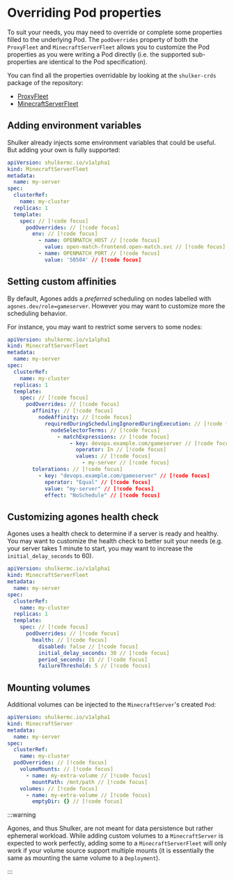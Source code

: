 # Overriding Pod properties

To suit your needs, you may need to override or complete some
properties filled to the underlying Pod. The `podOverrides`
property of both the `ProxyFleet` and `MinecraftServerFleet`
allows you to customize the Pod properties as you were writing
a Pod directly (i.e. the supported sub-properties are identical
to the Pod specification).

You can find all the properties overridable by looking at the
`shulker-crds` package of the repository:

- [ProxyFleet](https://github.com/jeremylvln/Shulker/blob/main/packages/shulker-crds/src/v1alpha1/proxy_fleet.rs)
- [MinecraftServerFleet](https://github.com/jeremylvln/Shulker/blob/main/packages/shulker-crds/src/v1alpha1/minecraft_server_fleet.rs)

## Adding environment variables

Shulker already injects some environment variables that could
be useful. But adding your own is fully supported:

```yaml
apiVersion: shulkermc.io/v1alpha1
kind: MinecraftServerFleet
metadata:
  name: my-server
spec:
  clusterRef:
    name: my-cluster
  replicas: 1
  template:
    spec: // [!code focus]
      podOverrides: // [!code focus]
        env: // [!code focus]
          - name: OPENMATCH_HOST // [!code focus]
            value: open-match-frontend.open-match.svc // [!code focus]
          - name: OPENMATCH_PORT // [!code focus]
            value: '50504' // [!code focus]
```

## Setting custom affinities

By default, Agones adds a _preferred_ scheduling on nodes
labelled with `agones.dev/role=gameserver`. However you
may want to customize more the scheduling behavior.

For instance, you may want to restrict some servers to some
nodes:

```yaml
apiVersion: shulkermc.io/v1alpha1
kind: MinecraftServerFleet
metadata:
  name: my-server
spec:
  clusterRef:
    name: my-cluster
  replicas: 1
  template:
    spec: // [!code focus]
      podOverrides: // [!code focus]
        affinity: // [!code focus]
          nodeAffinity: // [!code focus]
            requiredDuringSchedulingIgnoredDuringExecution: // [!code focus]
              nodeSelectorTerms: // [!code focus]
                - matchExpressions: // [!code focus]
                    - key: devops.example.com/gameserver // [!code focus]
                      operator: In // [!code focus]
                      values: // [!code focus]
                        - my-server // [!code focus]
        tolerations: // [!code focus]
          - key: "devops.example.com/gameserver" // [!code focus]
            operator: "Equal" // [!code focus]
            value: "my-server" // [!code focus]
            effect: "NoSchedule" // [!code focus]
```

## Customizing agones health check

Agones uses a health check to determine if a server is ready and healthy.
You may want to customize the health check to better suit your needs
(e.g. your server takes 1 minute to start, you may want to increase the `initial_delay_seconds` to 60).

```yaml
apiVersion: shulkermc.io/v1alpha1
kind: MinecraftServerFleet
metadata:
  name: my-server
spec:
  clusterRef:
    name: my-cluster
  replicas: 1
  template:
    spec: // [!code focus]
      podOverrides: // [!code focus]
        health: // [!code focus]
          disabled: false // [!code focus]
          initial_delay_seconds: 30 // [!code focus]
          period_seconds: 15 // [!code focus]
          failureThreshold: 5 // [!code focus]
```

## Mounting volumes <Badge type="tip" text="servers" />

Additional volumes can be injected to the `MinecraftServer`'s
created `Pod`:

```yaml
apiVersion: shulkermc.io/v1alpha1
kind: MinecraftServer
metadata:
  name: my-server
spec:
  clusterRef:
    name: my-cluster
  podOverrides: // [!code focus]
    volumeMounts: // [!code focus]
      - name: my-extra-volume // [!code focus]
        mountPath: /mnt/path // [!code focus]
    volumes: // [!code focus]
      - name: my-extra-volume // [!code focus]
        emptyDir: {} // [!code focus]
```

:::warning

Agones, and thus Shulker, are not meant for data persistence but
rather ephemeral workload. While adding custom volumes to a `MinecraftServer`
is expected to work perfectly, adding some to a `MinecraftServerFleet`
will only work if your volume source support multiple mounts (it is
essentially the same as mounting the same volume to a `Deployment`).

:::
